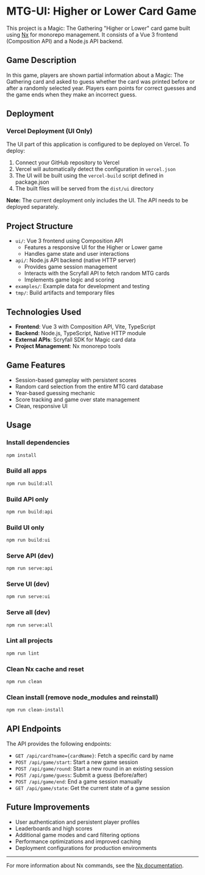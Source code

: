 # MTG-UI: Higher or Lower Card Game

This project is a Magic: The Gathering "Higher or Lower" card game built using [Nx](https://nx.dev) for monorepo management. It consists of a Vue 3 frontend (Composition API) and a Node.js API backend.

## Game Description

In this game, players are shown partial information about a Magic: The Gathering card and asked to guess whether the card was printed before or after a randomly selected year. Players earn points for correct guesses and the game ends when they make an incorrect guess.

## Deployment

### Vercel Deployment (UI Only)

The UI part of this application is configured to be deployed on Vercel. To deploy:

1. Connect your GitHub repository to Vercel
2. Vercel will automatically detect the configuration in `vercel.json`
3. The UI will be built using the `vercel-build` script defined in package.json
4. The built files will be served from the `dist/ui` directory

**Note:** The current deployment only includes the UI. The API needs to be deployed separately.

## Project Structure

- `ui/`: Vue 3 frontend using Composition API
  - Features a responsive UI for the Higher or Lower game
  - Handles game state and user interactions
- `api/`: Node.js API backend (native HTTP server)
  - Provides game session management
  - Interacts with the Scryfall API to fetch random MTG cards
  - Implements game logic and scoring
- `examples/`: Example data for development and testing
- `tmp/`: Build artifacts and temporary files

## Technologies Used

- **Frontend**: Vue 3 with Composition API, Vite, TypeScript
- **Backend**: Node.js, TypeScript, Native HTTP module
- **External APIs**: Scryfall SDK for Magic card data
- **Project Management**: Nx monorepo tools

## Game Features

- Session-based gameplay with persistent scores
- Random card selection from the entire MTG card database
- Year-based guessing mechanic
- Score tracking and game over state management
- Clean, responsive UI

## Usage

### Install dependencies

```sh
npm install
```

### Build all apps

```sh
npm run build:all
```

### Build API only

```sh
npm run build:api
```

### Build UI only

```sh
npm run build:ui
```

### Serve API (dev)

```sh
npm run serve:api
```

### Serve UI (dev)

```sh
npm run serve:ui
```

### Serve all (dev)

```sh
npm run serve:all
```

### Lint all projects

```sh
npm run lint
```

### Clean Nx cache and reset

```sh
npm run clean
```

### Clean install (remove node_modules and reinstall)

```sh
npm run clean-install
```

## API Endpoints

The API provides the following endpoints:

- `GET /api/card?name={cardName}`: Fetch a specific card by name
- `POST /api/game/start`: Start a new game session
- `POST /api/game/round`: Start a new round in an existing session
- `POST /api/game/guess`: Submit a guess (before/after)
- `POST /api/game/end`: End a game session manually
- `GET /api/game/state`: Get the current state of a game session

## Future Improvements

- User authentication and persistent player profiles
- Leaderboards and high scores
- Additional game modes and card filtering options
- Performance optimizations and improved caching
- Deployment configurations for production environments

---

For more information about Nx commands, see the [Nx documentation](https://nx.dev/getting-started/intro).

